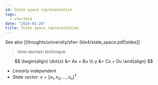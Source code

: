 ```yaml
---
id: State space representation
tags:
  - sfwr3dx4
date: "2024-01-24"
title: State space representation
---
```


See also [[thoughts/university/sfwr-3dx4/state_space.pdf|sides]]

> time-domain technique

$$
\begin{align}
\dot{x} &= Ax + Bu \\\
y &= Cx + Du
\end{align}
$$

- _Linearly independent_
- _State vector_: $x = [x_{1},x_{2},\ldots, x_{n}]^{T}$
